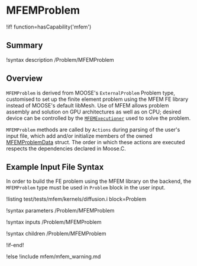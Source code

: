 # MFEMProblem

!if! function=hasCapability('mfem')

## Summary

!syntax description /Problem/MFEMProblem

## Overview

`MFEMProblem` is derived from MOOSE's `ExternalProblem` Problem type, customised to set up the
 finite element problem using the MFEM FE library instead of MOOSE's default libMesh. Use of MFEM
 allows problem assembly and solution on GPU architectures as well as on CPU; desired device can be
 controlled by the [`MFEMExecutioner`](MFEMExecutioner.md) used to solve the problem.

`MFEMProblem` methods are called by `Actions` during parsing of the user's input file, which add
 and/or initialize members of the owned [MFEMProblemData](source/mfem/problem/MFEMProblemData.md) struct.
The order in which these actions are executed respects the dependencies declared in Moose.C.

## Example Input File Syntax

In order to build the FE problem using the MFEM library on the backend, the `MFEMProblem` type must
 be used in `Problem` block in the user input.

!listing test/tests/mfem/kernels/diffusion.i block=Problem

!syntax parameters /Problem/MFEMProblem

!syntax inputs /Problem/MFEMProblem

!syntax children /Problem/MFEMProblem

!if-end!

!else
!include mfem/mfem_warning.md
